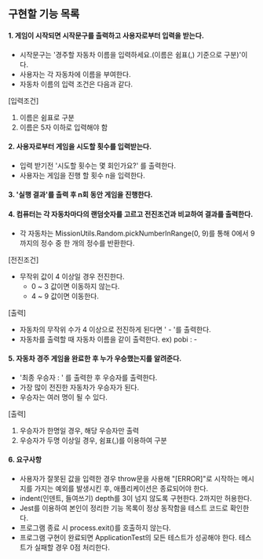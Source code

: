 ## 구현할 기능 목록

#### 1. 게임이 시작되면 시작문구를 출력하고 사용자로부터 입력을 받는다.
- 시작문구는 '경주할 자동차 이름을 입력하세요.(이름은 쉼표(,) 기준으로 구분)'이다.
- 사용자는 각 자동차에 이름을 부여한다.
- 자동차 이름의 입력 조건은 다음과 같다.

[입력조건]
1) 이름은 쉼표로 구분
2) 이름은 5자 이하로 입력해야 함

#### 2. 사용자로부터 게임을 시도할 횟수를 입력받는다.
- 입력 받기전 '시도할 횟수는 몇 회인가요?' 를 출력한다.
- 사용자는 게임을 진행 할 횟수 n을 입력한다.

#### 3. '실행 결과'를 출력 후 n회 동안 게임을 진행한다.

#### 4. 컴퓨터는 각 자동차마다의 랜덤숫자를 고르고 전진조건과 비교하여 결과를 출력한다.
- 각 자동차는 MissionUtils.Random.pickNumberInRange(0, 9)를 통해 0에서 9까지의 정수 중 한 개의 정수를 반환한다.

[전진조건]
- 무작위 값이 4 이상일 경우 전진한다.
    - 0 ~ 3 값이면 이동하지 않는다.
    - 4 ~ 9 값이면 이동한다.

[출력]
- 자동차의 무작위 수가 4 이상으로 전진하게 된다면 ' - '를 출력한다.
- 자동차를 출력할 때 자동차 이름을 같이 출력한다.
ex) pobi : -

#### 5. 자동차 경주 게임을 완료한 후 누가 우승했는지를 알려준다.
- '최종 우승자 : ' 를 출력한 후 우승자를 출력한다.
- 가장 많이 전진한 자동차가 우승자가 된다.
- 우승자는 여러 명이 될 수 있다.

[출력]
1) 우승자가 한명일 경우, 해당 우승자만 출력
2) 우승자가 두명 이상일 경우, 쉼표(,)를 이용하여 구분

#### 6. 요구사항
- 사용자가 잘못된 값을 입력한 경우 throw문을 사용해 "[ERROR]"로 시작하는 메시지를 가지는 예외를 발생시킨 후, 애플리케이션은 종료되어야 한다.
- indent(인덴트, 들여쓰기) depth를 3이 넘지 않도록 구현한다. 2까지만 허용한다.
- Jest를 이용하여 본인이 정리한 기능 목록이 정상 동작함을 테스트 코드로 확인한다.
- 프로그램 종료 시 process.exit()를 호출하지 않는다.
- 프로그램 구현이 완료되면 ApplicationTest의 모든 테스트가 성공해야 한다. 테스트가 실패할 경우 0점 처리한다.